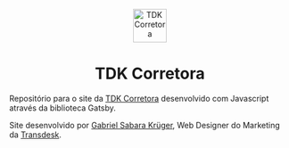 <p align="center">
  <a href="http://www.tdkcorretora.com.br">
    <img alt="TDK Corretora" src="http://www.tdkcorretora.com.br/assets/img/tdk_favicon.png" width="60" />
  </a>
</p>
<h1 align="center">
  TDK Corretora
</h1>

Repositório para o site da <a href="https://tdkcorretora.com.br">TDK Corretora</a> desenvolvido com Javascript através da biblioteca Gatsby.

Site desenvolvido por <a href="linkedin.com/in/gabriel-sabara-krüger-a4871518b/" target="_blank">Gabriel Sabara Krüger</a>, Web Designer do Marketing da <a href="https://transdesk.com.br" target="_blank">Transdesk</a>.
